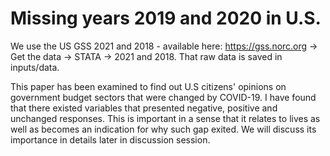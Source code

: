 # Missing years 2019 and 2020 in U.S.

We use the US GSS 2021 and 2018 - available here: https://gss.norc.org -> Get the data -> STATA -> 2021 and 2018. That raw data is saved in inputs/data.

This paper has been examined to find out U.S citizens' opinions on government budget sectors that were changed by COVID-19. I have found that there existed variables that presented negative, positive and unchanged responses. This is important in a sense that it relates to lives as well as becomes an indication for why such gap exited. We will discuss its importance in details later in discussion session.

